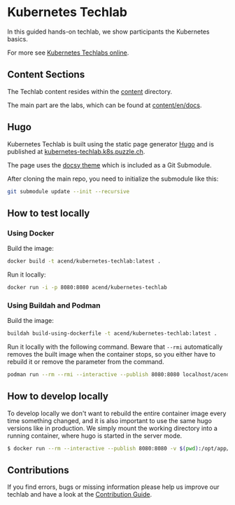 # Kubernetes Techlab

In this guided hands-on techlab, we show participants the Kubernetes basics.

For more see [Kubernetes Techlabs online](https://kubernetes-techlab.k8s.puzzle.ch/).


## Content Sections

The Techlab content resides within the [content](content) directory.

The main part are the labs, which can be found at [content/en/docs](content/en/docs).


## Hugo

Kubernetes Techlab is built using the static page generator [Hugo](https://gohugo.io/) and is published at [kubernetes-techlab.k8s.puzzle.ch](https://kubernetes-techlab.k8s.puzzle.ch/).

The page uses the [docsy theme](https://github.com/google/docsy) which is included as a Git Submodule.

After cloning the main repo, you need to initialize the submodule like this: 

```bash
git submodule update --init --recursive
``` 


## How to test locally
### Using Docker

Build the image:

```bash
docker build -t acend/kubernetes-techlab:latest .
```

Run it locally:

```bash
docker run -i -p 8080:8080 acend/kubernetes-techlab
```


### Using Buildah and Podman

Build the image:

```bash
buildah build-using-dockerfile -t acend/kubernetes-techlab:latest .
```

Run it locally with the following command. Beware that `--rmi` automatically removes the built image when the container stops, so you either have to rebuild it or remove the parameter from the command.

```bash
podman run --rm --rmi --interactive --publish 8080:8080 localhost/acend/kubernetes-techlab
```


## How to develop locally

To develop locally we don't want to rebuild the entire container image every time something changed, and it is also important to use the same hugo versions like in production.
We simply mount the working directory into a running container, where hugo is started in the server mode.

```bash
$ docker run --rm --interactive --publish 8080:8080 -v $(pwd):/opt/app/src -w /opt/app/src acend/hugo:0.68.3 hugo server -p 8080 --bind 0.0.0.0
```

## Contributions

If you find errors, bugs or missing information please help us improve our techlab and have a look at the [Contribution Guide](CONTRIBUTING.md).

